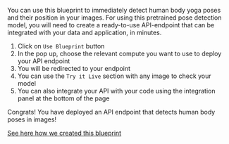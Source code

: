 You can use this blueprint to immediately detect human body yoga poses and their position in your images.
For using this pretrained pose detection model, you will need to create a ready-to-use API-endpoint that can be integrated with your data and application, in minutes.
1. Click on `Use Blueprint` button
2. In the pop up, choose the relevant compute you want to use to deploy your API endpoint
3. You will be redirected to your endpoint
4. You can use the `Try it Live` section with any image to check your model
5. You can also integrate your API with your code using the integration panel at the bottom of the page

Congrats! You have deployed an API endpoint that detects human body poses in images!

[See here how we created this blueprint](https://github.com/cnvrg/pose-detection-blueprint)
